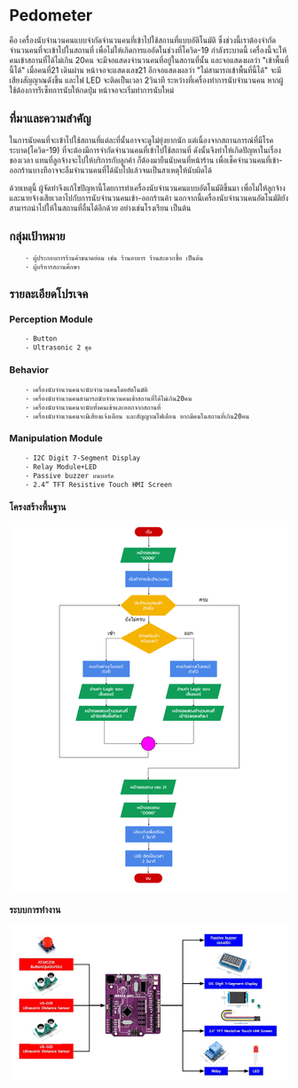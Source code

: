 # Pedometer
คือ เครื่องนับจำนวนคนแบบจำกัดจำนวนคนที่เข้าไปใช้สถานที่แบบอัติโนมัติ ซึ่งช่วงนี้เราต้องจำกัดจำนวนคนที่จะเข้าไปในสถานที่ เพื่อไม่ให้เกิดการแออัดในช่วงที่โควิด-19 กำลังระบาดนี้ เครื่องนี้จะให้คนเข้าสถานที่ได้ไม่เกิน 20คน จะมีจอแสดงจำนวนคนที่อยู่ในสถานที่นั้น และจอแสดงผลว่า "เข้าพื้นที่นี้ได้" เมื่อคนที่21 เดินผ่าน หน้าจอจะแสดงเลข21 อีกจอแสดงผลว่า "ไม่สามารถเข้าพื้นที่นี้ได้" จะมีเสียงสัญญาณดังขึ้น และไฟ LED จะติดเป็นเวลา 2วินาที ระหว่างที่เครื่องทำการนับจำนวนคน หากผู้ใช้ต้องการรีเซ็ทการนับให้กดปุ่ม หน้าจอจะเริ่มทำการนับใหม่

## ที่มาและความสำคัญ
ในการนับคนที่จะเข้าไปใช้สถานที่แต่ละที่นั้นอาจจะดูไม่ยุ่งยากนัก แต่เนื่องจากสถานการณ์ที่มีโรคระบาด(โควิด-19) ที่จะต้องมีการจำกัดจำนวนคนที่เข้าไปใช้สถานที่ ดังนั้นจึงทำให้เกิดปัญหาในเรื่องของเวลา แทนที่ลูกจ้างจะไปให้บริการกับลูกค้า ก็ต้องมายืนนับคนที่หน้าร้าน เพื่อเช็คจำนวนคนที่เข้า-ออกร้านบางทีอาจจะลืมจำนวนคนที่ได้นับไปแล้วจนเป็นสาเหตุให้นับผิดได้

ด้วยเหตุนี้ ผู้จัดทำจึงแก้ไขปัญหานี้โดยการทำเครื่องนับจำนวนคนแบบอัตโนมัติขึ้นมา เพื่อไม่ให้ลูกจ้างและนายจ้างเสียเวลาไปกับการนับจำนวนคนเข้า-ออกร้านค้า นอกจากนี้เครื่องนับจำนวนคนอัตโนมัติยังสามารถนำไปให้ในสถานที่อื่นได้อีกด้วย อย่างเช่นโรงเรียน เป็นต้น
        
## กลุ่มเป้าหมาย
        - ผู้ประกอบการร้านค้าขนาดย่อม เช่น ร้านอาหาร ร้านสะดวกซื้อ เป็นต้น
        - ผู้บริหารสถานศึกษา
        
## รายละเอียดโปรเจค
### Perception Module
        - Button
        - Ultrasonic 2 ชุด
### Behavior
        - เครื่องนับจำนวนคนจะนับจำนวนคนโดยอัตโนมัติ
	    - เครื่องนับจำนวนคนสามารถนับจำนวนคนเข้าสถานที่ได้ไม่เกิน20คน
	    - เครื่องนับจำนวนคนจะนับทั้งคนเข้าและออกจากสถานที่
	    - เครื่องนับจำนวนคนจะมีเสียงแจ้งเตือน และสัญญาณไฟเตือน หากมีคนในสถานที่เกิน20คน
### Manipulation Module
        - I2C Digit 7-Segment Display
        - Relay Module+LED
        - Passive buzzer บนบอร์ด
        - 2.4” TFT Resistive Touch HMI Screen
### โครงสร้างพื้นฐาน

![alt text For Logo 1][flowchart]

[flowchart]: https://github.com/poohkatoy/Pedometer/blob/master/PedometerFlowchart.svg "Flowchart"

### ระบบการทำงาน

![alt text For Logo 2][diagram]

[diagram]: https://github.com/poohkatoy/Pedometer/blob/master/image/diagram.jpg "Diagram"
